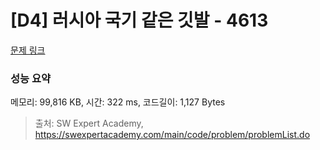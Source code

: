 # [D4] 러시아 국기 같은 깃발 - 4613 

[문제 링크](https://swexpertacademy.com/main/code/problem/problemDetail.do?contestProbId=AWQl9TIK8qoDFAXj) 

### 성능 요약

메모리: 99,816 KB, 시간: 322 ms, 코드길이: 1,127 Bytes



> 출처: SW Expert Academy, https://swexpertacademy.com/main/code/problem/problemList.do